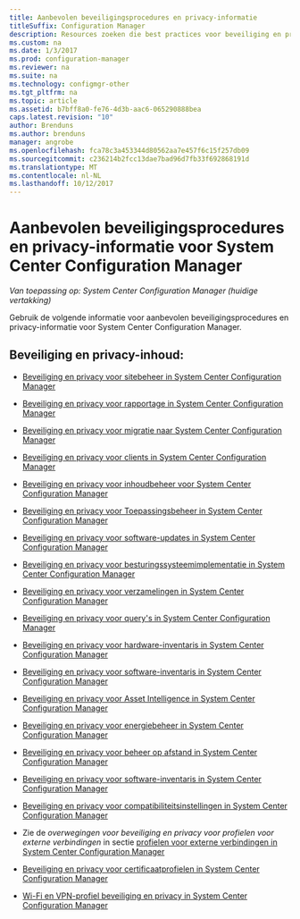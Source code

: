 ```yaml
---
title: Aanbevolen beveiligingsprocedures en privacy-informatie
titleSuffix: Configuration Manager
description: Resources zoeken die best practices voor beveiliging en privacy-informatie voor System Center Configuration Manager bieden.
ms.custom: na
ms.date: 1/3/2017
ms.prod: configuration-manager
ms.reviewer: na
ms.suite: na
ms.technology: configmgr-other
ms.tgt_pltfrm: na
ms.topic: article
ms.assetid: b7bff8a0-fe76-4d3b-aac6-065290888bea
caps.latest.revision: "10"
author: Brenduns
ms.author: brenduns
manager: angrobe
ms.openlocfilehash: fca78c3a453344d80562aa7e457f6c15f257db09
ms.sourcegitcommit: c236214b2fcc13dae7bad96d7fb33f692868191d
ms.translationtype: MT
ms.contentlocale: nl-NL
ms.lasthandoff: 10/12/2017
---
```

# <a name="security-best-practices-and-privacy-information-for-system-center-configuration-manager"></a>Aanbevolen beveiligingsprocedures en privacy-informatie voor System Center Configuration Manager

*Van toepassing op: System Center Configuration Manager (huidige vertakking)*

Gebruik de volgende informatie voor aanbevolen beveiligingsprocedures en privacy-informatie voor System Center Configuration Manager.  

## <a name="security-and-privacy-content"></a>Beveiliging en privacy-inhoud:  

-   [Beveiliging en privacy voor sitebeheer in System Center Configuration Manager](../../../core/plan-design/hierarchy/security-and-privacy-for-site-administration.md)  

-   [Beveiliging en privacy voor rapportage in System Center Configuration Manager](../../../core/servers/manage/security-and-privacy-for-reporting.md)  

-   [Beveiliging en privacy voor migratie naar System Center Configuration Manager](../../../core/migration/security-and-privacy-for-migration.md)  

-   [Beveiliging en privacy voor clients in System Center Configuration Manager](../../../core/clients/deploy/plan/security-and-privacy-for-clients.md)  

-   [Beveiliging en privacy voor inhoudbeheer voor System Center Configuration Manager](../../../core/plan-design/hierarchy/security-and-privacy-for-content-management.md)  

-   [Beveiliging en privacy voor Toepassingsbeheer in System Center Configuration Manager](../../../apps/plan-design/security-and-privacy-for-application-management.md)  

-   [Beveiliging en privacy voor software-updates in System Center Configuration Manager](../../../sum/plan-design/security-and-privacy-for-software-updates.md)  

-   [Beveiliging en privacy voor besturingssysteemimplementatie in System Center Configuration Manager](../../../osd/plan-design/security-and-privacy-for-operating-system-deployment.md)  

-   [Beveiliging en privacy voor verzamelingen in System Center Configuration Manager](../../../core/clients/manage/collections/security-and-privacy-for-collections.md)  

-   [Beveiliging en privacy voor query's in System Center Configuration Manager](../../../core/servers/manage/security-and-privacy-for-queries.md)  

-   [Beveiliging en privacy voor hardware-inventaris in System Center Configuration Manager](../../../core/clients/manage/inventory/security-and-privacy-for-hardware-inventory.md)  

-   [Beveiliging en privacy voor software-inventaris in System Center Configuration Manager](../../../core/clients/manage/inventory/security-and-privacy-for-software-inventory.md)  

-   [Beveiliging en privacy voor Asset Intelligence in System Center Configuration Manager](../../../core/clients/manage/asset-intelligence/security-and-privacy-for-asset-intelligence.md)  

-   [Beveiliging en privacy voor energiebeheer in System Center Configuration Manager](../../../core/clients/manage/power/security-and-privacy-for-power-management.md)  

-   [Beveiliging en privacy voor beheer op afstand in System Center Configuration Manager](../../../core/clients/manage/remote-control/security-and-privacy-for-remote-control.md)  

-   [Beveiliging en privacy voor software-inventaris in System Center Configuration Manager](../../../core/clients/manage/inventory/security-and-privacy-for-software-inventory.md)  

-   [Beveiliging en privacy voor compatibiliteitsinstellingen in System Center Configuration Manager](../../../compliance/plan-design/security-and-privacy-for-compliance-settings.md)  

-   Zie de *overwegingen voor beveiliging en privacy voor profielen voor externe verbindingen* in sectie [profielen voor externe verbindingen in System Center Configuration Manager](/sccm/compliance/deploy-use/create-remote-connection-profiles)  

-   [Beveiliging en privacy voor certificaatprofielen in System Center Configuration Manager](../../../protect/plan-design/security-and-privacy-for-certificate-profiles.md)  

-   [Wi-Fi en VPN-profiel beveiliging en privacy in System Center Configuration Manager](../../../protect/plan-design/security-and-privacy-for-wifi-vpn-profiles.md)  
